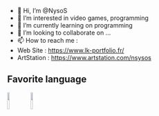 - 👋 Hi, I’m @NysoS
- 👀 I’m interested in video games, programming
- 🌱 I’m currently learning on programming
- 💞️ I’m looking to collaborate on ...
- 📫 How to reach me :
- Web Site : https://www.lk-portfolio.fr/
- ArtStation : https://www.artstation.com/nsysos

Favorite language
-----
<img width="10%" src="https://cdn.jsdelivr.net/gh/devicons/devicon/icons/java/java-original.svg" />
<img width="10%" src="https://cdn.jsdelivr.net/gh/devicons/devicon/icons/csharp/csharp-original.svg" />

<!---
NysoS/NysoS is a ✨ special ✨ repository because its `README.md` (this file) appears on your GitHub profile.
You can click the Preview link to take a look at your changes.
--->
